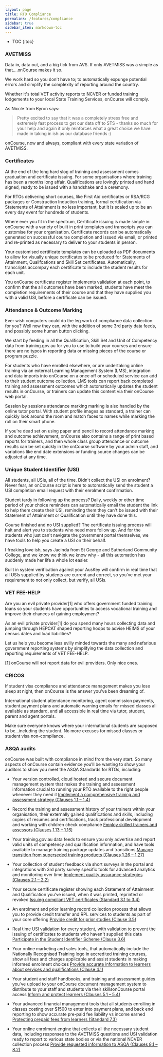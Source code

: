 ```yaml
---
layout: page
title: RTO Compliance
permalink: /features/compliance
sidebar: true
sidebar_item: markdown-toc
---
```


* TOC
{:toc}

### AVETMISS

Data in, data out, and a big tick from AVS. If only AVETMISS was a simple as that....onCourse makes it so.

We work hard so you don't have to; to automatically expunge potential errors and simplify the complexity of reporting around the country.

Whether it's total VET activity reports to NCVER or funded training lodgements to your local State Training Services, onCourse will comply.

As Nicole from Byron says:

> Pretty excited to say that it was a completely stress free and extremely fast process to get our data off to STS - thanks so much for your help
and again it only reinforces what a great choice we have made in taking in ish as our database friends :)

onCourse, now and always, compliant with every state variation of AVETMISS.


### Certificates

At the end of the long hard slog of training and assessment comes graduation and certificate issuing. For some organisations where training has been a months long affair, Qualifications are lovingly printed and hand signed, ready to be issued with a handshake and a ceremony.

For RTOs delivering short courses, like First Aid certificates or RSA/RCG packages or Construction Induction training, formal certification via Statements of Attainment is no less important, but it is scaled up to be an every day event for hundreds of students.

Where ever you fit in the spectrum, Certificate issuing  is made simple in onCourse with a variety of built in print templates and transcripts you can customise for your organisation. Certificate records can be automatically generated on successful course completion and issued via email, or printed and re-printed as necessary to deliver to your students in person.

Your customised certificate templates can be uploaded as PDF documents to allow for visually unique certificates to be produced for Statements of Attainment, Qualifcations and Skill Set certificates. Automatically, transcripts accompay each certificate to include the student results for each unit.

You onCourse certificate register implements validation at each point, to confirm that the all outcomes have been marked, students have meet the completion requirements of their course and that they have supplied you with a valid USI, before a certificate can be issued.


### Attendance & Outcome Marking

Ever wish computers could do the leg work of compliance data collection for you? Well now they can, with the addition of some 3rd party data feeds, and possibly some human button clicking.

We start by feeding in all the Qualification, Skill Set and Unit of Competency data from training.gov.au for you to use to build your courses and ensure there are no typos in reporting data or missing pieces of the course or program puzzle.

For students who have enrolled elsewhere, or are undertaking online training via an external Learning Management System (LMS), integration and data imports into onCourse on a once off or scheduled service can add to their student outcome collection. LMS tools can report back completed training and assessment outcomes which automatically updates the student results in onCourse, or trainers can update this content via their onCourse web portal.

Session by sessions attendance marking marking is also handled by the online tutor portal. With student profile images as standard, a trainer can quickly look around the room and match faces to names while marking the roll on their smart phone.

If you're dead set on using paper and pencil to record attendance marking and outcome achievement, onCourse also contains a range of print based reports for trainers, and then whole class group attendance or outcome results can be set quickly in the onCourse software by your admin staff, and variations like end date extensions or funding source changes can be adjusted at any time.


### Unique Student Identifier (USI)

All students, all USIs, all of the time. Didn't collect the USI on enrolment? Never fear, an onCourse script is here to automatically send the student a USI completion email request with their enrolment confirmation.

Student tardy in following up the process? Daily, weekly or other time period of your choice reminders can automatically email the student the link to help them create their USI, reminding them they can't be issued with their Statement of Attainment or Qualification until they have done this.

Course finished and no USI supplied? The certificate issuing process will halt and alert you to students who need more follow up. And for the students who just can't navigate the government portal themselves, we have tools to help you create a USI on their behalf.

I freaking love ish, says Jacinda from St George and Sutherland Community College, and we know we think we know why - all this automation has suddenly made her life a whole lot easier.

Built in system verification against your AusKey will confirm in real time that all USIs supplied by students are current and correct, so you've met your requirement to not only collect, but verify, all USIs.


### VET FEE-HELP

Are you an evil private provider[1] who offers government funded training loans so your students have opportunities to access vocational training and improve their chances of gaining employment?

As an evil private provider[1] do you spend many hours collecting data and jumping through HEPCAT shaped reporting hoops to advise HEIMS of your census dates and load liabilities?

Let us help you become less evilly minded towards the many and nefarious government reporting systems by simplifying the data collection and reporting requirements of VET FEE-HELP.

[1] onCourse will not report data for evil providers. Only nice ones.


### CRICOS

If student visa compliance and attendance management makes you lose sleep at night, then onCourse is the answer you've been dreaming of.

International student attendance monitoring, agent commission payments, student payment plans and automatic warning emails for missed classes all available as standard, and all accessible in real time via tutor, student, parent and agent portals.

Make sure everyone knows where your international students are supposed to be...including the student. No more excuses for missed classes or student visa non-compliance.


### ASQA audits

onCourse was built with compliance in mind from the very start. So many aspects of onCourse contain evidence you'll be wanting to show your auditors to show you meet the ASQA Standards for RTOs, including:

* Your version controlled, cloud hosted and secure document management system that makes the training and assessment information crucial to running your RTO available to the right people whenever they need it [Implement a comprehensive training and assessment strategy (Clauses 1.1 – 1.4)](http://www.asqa.gov.au/users-guide-to-the-standards-for-registered-training-organisations-2015/about-the-standards-for-rtos/standard-one/clauses/clauses-1.1--1.4.html)

* Record the training and assessment history of your trainers within your organisation, their externally gained qualifications and skills, including copies of resumes and certifications, track professional development and working with children check compliance [Employ skilled trainers and assessors (Clauses 1.13 – 1.16)](http://www.asqa.gov.au/users-guide-to-the-standards-for-registered-training-organisations-2015/about-the-standards-for-rtos/standard-one/clauses/clauses-1.13--1.16.html)

* Your training.gov.au data feeds to ensure you only advertise and report valid units of competency and qualification information, and have tools available to manage training package updates and transitions [Manage transition from superseded training products (Clauses 1.26 – 1.27)](http://www.asqa.gov.au/users-guide-to-the-standards-for-registered-training-organisations-2015/about-the-standards-for-rtos/standard-one/clauses/clauses-1.26--1.27.html)

* Your collection of student feedback via short surveys in the portal and integrations with 3rd party survey specific tools for advanced analytics and monitoring over time [Implement quality assurance strategies (Clauses 2.1 – 2.2)](http://www.asqa.gov.au/users-guide-to-the-standards-for-registered-training-organisations-2015/about-the-standards-for-rtos/standard-two/clauses/clauses-2.1--2.2.html)

* Your secure certificate register showing each Statement of Attainment and Qualification you've issued, when it was printed, reprinted or revoked [Issuing compliant VET certificates (Standard 3.1 to 3.4)](http://forum.ish.com.au/discussion/308/oncourse-and-asqa-issuing-compliant-vet-certificates-standard-3-1-to-3-4#latest)

* An enrolment and prior learning record collection process that allows you to provide credit transfer and RPL services to students as part of your core offering [Provide credit for prior studies (Clause 3.5)](http://www.asqa.gov.au/users-guide-to-the-standards-for-registered-training-organisations-2015/about-the-standards-for-rtos/standard-three/clauses/clause-3.5.html)

* Real time USI validation for every student, with validation to prevent the issuing of certificates to students who haven't supplied this data [Participate in the Student Identifier Scheme (Clause 3.6)](http://www.asqa.gov.au/users-guide-to-the-standards-for-registered-training-organisations-2015/about-the-standards-for-rtos/standard-three/clauses/clause-3.6.html)

* Your online marketing and sales tools, that automatically include the Nationally Recognised Training logo in accredited training courses, show all fees and charges applicable and assist students in making informed enrolment choices [Provide accurate information to learners about services and qualifications (Clause 4.1)](http://www.asqa.gov.au/users-guide-to-the-standards-for-registered-training-organisations-2015/about-the-standards-for-rtos/standard-four/clauses/clause-4.1.html)

* Your student and staff handbooks, and training and assessment guides you've upload to your onCourse document management system to distribute to your staff and students via their skillsonCourse portal access [Inform and protect learners (Clauses 5.1 – 5.4)](http://www.asqa.gov.au/users-guide-to-the-standards-for-registered-training-organisations-2015/about-the-standards-for-rtos/standard-five/clauses/clauses-5.1--5.4.html)

* Your advanced financial management tools that all students enrolling in classes costing over $1500 to enter into payment plans, and back end reporting to show accurate pre-paid fee liability vs income earned [Protecting prepaid fees from learners (Standard 7.3)](http://forum.ish.com.au/discussion/302/oncourse-and-asqa-protecting-prepaid-fees-from-learners-standard-7-3#latest)

* Your online enrolment engine that collects all the necessary student data, including responses to the AVETMISS questions and USI validation ready to report to various state bodies or via the national NCVER collection process [Provide requested information to ASQA (Clauses 8.1 – 8.2)](http://www.asqa.gov.au/users-guide-to-the-standards-for-registered-training-organisations-2015/about-the-standards-for-rtos/standard-eight/clauses/clauses-8.1--8.2.html)









